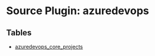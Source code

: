 # Source Plugin: azuredevops

## Tables

- [azuredevops_core_projects](azuredevops_core_projects.md)